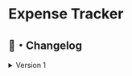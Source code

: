 # Expense Tracker

## <a id="Changelog"></a>📝・Changelog
<details>
  <summary>Version 1</summary>
  
    ```plaintext
    # Version 1.0.0
        - Added Login System
        - Added Blocking system for when user inserts wrong pin 5 times in a row. Each time user goes to blocking area, the blocking time doubles.
        - Added Static Methods for code optimization
        - Configuration File located in %temp% "FileManagement.cfg"
    ```

</details>
